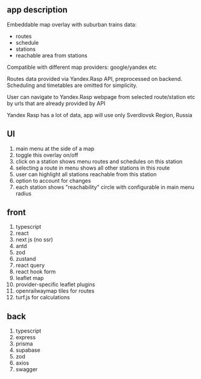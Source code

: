 ## app description

Embeddable map overlay with suburban trains data:

- routes
- schedule
- stations
- reachable area from stations

Compatible with different map providers: google/yandex etc

Routes data provided via Yandex.Rasp API, preprocessed on backend. Scheduling and timetables are omitted for simplicity.

User can navigate to Yandex.Rasp webpage from selected route/station etc by urls that are already provided by API

Yandex Rasp has a lot of data, app will use only Sverdlovsk Region, Russia

## UI

1. main menu at the side of a map
2. toggle this overlay on/off
3. click on a station shows menu routes and schedules on this station
4. selecting a route in menu shows all other stations in this route
5. user can highlight all stations reachable from this station
6. option to account for changes
7. each station shows "reachability" circle with configurable in main menu radius

## front

1. typescript
2. react
3. next js (no ssr)
4. antd
5. zod
6. zustand
7. react query
8. react hook form
9. leaflet map
10. provider-specific leaflet plugins
11. openrailwaymap tiles for routes
12. turf.js for calculations

## back

1. typescript
2. express
3. prisma
4. supabase
5. zod
6. axios
7. swagger
